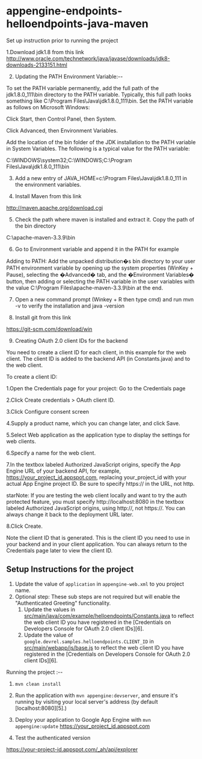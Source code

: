 appengine-endpoints-helloendpoints-java-maven
=============================================

Set up instruction prior to running the project

1.Download jdk1.8 from this link
http://www.oracle.com/technetwork/java/javase/downloads/jdk8-downloads-2133151.html

2. Updating the PATH Environment Variable:--

To set the PATH variable permanently, add the full path of the jdk1.8.0_111\bin directory to the PATH variable. Typically, this full path looks something like C:\Program Files\Java\jdk1.8.0_111\bin.
Set the PATH variable as follows on Microsoft Windows:

Click Start, then Control Panel, then System.

Click Advanced, then Environment Variables.

Add the location of the bin folder of the JDK installation to the PATH variable in System Variables. The following is a typical value for the PATH variable:

C:\WINDOWS\system32;C:\WINDOWS;C:\Program Files\Java\jdk1.8.0_111\bin

3. Add a new entry of JAVA_HOME=c:\Program Files\Java\jdk1.8.0_111 in the environment variables.

4. Install Maven from this link

http://maven.apache.org/download.cgi

5. Check the path where maven is installed and extract it. Copy the path of the bin directory

C:\apache-maven-3.3.9\bin

6. Go to Environment variable and append it in the PATH  for example

Adding to PATH: Add the unpacked distribution�s bin directory to your user PATH environment variable by opening up the system properties (WinKey + Pause), selecting the �Advanced� tab, and the �Environment Variables� button, then adding or selecting the PATH variable in the user variables with the value C:\Program Files\apache-maven-3.3.9\bin at the end.

7. Open a new command prompt (Winkey + R then type cmd) and run mvn -v to verify the installation and java -version

8. Install git from this link

https://git-scm.com/download/win

9.  Creating OAuth 2.0 client IDs for the backend

You need to create a client ID for each client, in this example for the web client. The client ID is added to the backend API (in Constants.java) and to the web client.

To create a client ID:

1.Open the Credentials page for your project:
Go to the Credentials page


2.Click Create credentials > OAuth client ID.


3.Click Configure consent screen


4.Supply a product name, which you can change later, and click Save.


5.Select Web application as the application type to display the settings for web clients.


6.Specify a name for the web client.


7.In the textbox labeled Authorized JavaScript origins, specify the App Engine URL of your backend API, for example, https://your_project_id.appspot.com, replacing your_project_id with your actual App Engine project ID. Be sure to specify https:// in the URL, not http.

starNote: If you are testing the web client locally and want to try the auth protected feature, you must specify http://localhost:8080 in the textbox labeled Authorized JavaScript origins, using http://, not https://. You can always change it back to the deployment URL later.


8.Click Create.


Note the client ID that is generated. This is the client ID you need to use in your backend and in your client application. You can always return to the Credentials page later to view the client ID.



## Setup Instructions for the project
1. Update the value of `application` in `appengine-web.xml` to you project name.
2. Optional step: These sub steps are not required but will enable the "Authenticated
Greeting" functionality.
   1. Update the values in [src/main/java/com/example/helloendpoints/Constants.java](src/main/java/com/example/helloendpoints/Constants.java) to reflect the web client ID you have registered in the
[Credentials on Developers Console for OAuth 2.0 client IDs][6].
    1. Update the value of `google.devrel.samples.helloendpoints.CLIENT_ID` in
[src/main/webapp/js/base.js](src/main/webapp/js/base.js) to reflect the web client ID you have registered in the
[Credentials on Developers Console for OAuth 2.0 client IDs][6].

Running the project :--
1. `mvn clean install`
2. Run the application with `mvn appengine:devserver`, and ensure it's running
   by visiting your local server's address (by default [localhost:8080][5].)
3. Deploy your application to Google App Engine with `mvn appengine:update`
    https://your_project_id.appspot.com

4. Test the authenticated version

 https://your-project-id.appspot.com/_ah/api/explorer
